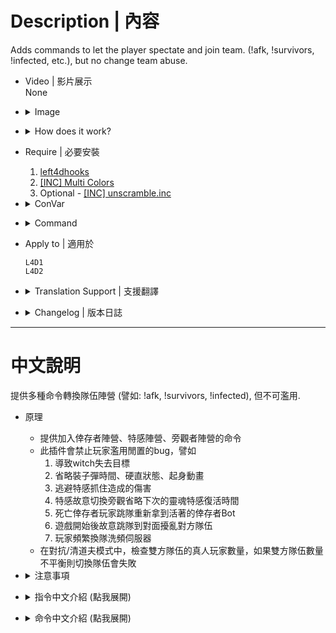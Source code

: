 # Description | 內容
Adds commands to let the player spectate and join team. (!afk, !survivors, !infected, etc.), but no change team abuse.

* Video | 影片展示
<br>None

* <details><summary>Image</summary>

	* Control and block switch team behavior
		1. ESC->TAKE A BREAK
		<br/>![l4d_afk_commands_1](image/l4d_afk_commands_1.jpg)
		2. Press M to switch team
		<br/>![l4d_afk_commands_2](image/l4d_afk_commands_2.jpg)
		3. Type ```jointeam 2 <Nick|Ellis|Rochelle|Coach|Bill|Zoey|Francis|Louis>``` in game console
		<br/>![l4d_afk_commands_3](image/l4d_afk_commands_3.jpg)
		4. Type ```sb_takecontrol <Nick|Ellis|Rochelle|Coach|Bill|Zoey|Francis|Louis>``` in game console
		<br/>![l4d_afk_commands_3](image/l4d_afk_commands_4.jpg)
</details>

* <details><summary>How does it work?</summary>

	* Provide lots of command for players to switch team or spectate
	* Restrict the following actions
		1. ESC->Take a break
		2. Press M to choose team in versus/scavenge mode
		3. Type ```jointeam 2 <Nick|Ellis|Rochelle|Coach|Bill|Zoey|Francis|Louis>``` in server console
		4. Type ```sb_takecontrol <Nick|Ellis|Rochelle|Coach|Bill|Zoey|Francis|Louis>``` in server console
	* Player can not go idle or use command to switch team if the following situation, otherwise force to be spectator
		1. Startle witch or witch attacks you.
		2. Capped by special infected.
		3. Dead survivor.
		4. Player can not switch team after players have left start safe area for at least X seconds. (set time by convar)
		5. Cold Down Time in seconds a player can not change team again after he switches team.
		6. Cold Down Time in seconds a player can not change team after he ignites molotov, gas can, firework crate or barrel fuel.
		7. Cold Down Time in seconds a player can not change team after he throws molotov, pipe bomb or boomer juice.
		8. Reloading the weapon.
		9. Infected player can not change team when he has pounced/ridden/charged/smoked a survivor.
		10. Cold Down Time in seconds an infected player can not change team after he is spawned as a special infected.
		11. Team is unbalance in Versus/Scavenge Mode.
		12. Getting up or staggering animation.
		13. Firing the grenade launcher
	* Start all 'block' limits once survivor has left the saferoom or survival/scavenge begins
</details>

* Require | 必要安裝
	1. [left4dhooks](https://forums.alliedmods.net/showthread.php?t=321696)
	2. [[INC] Multi Colors](https://github.com/fbef0102/L4D1_2-Plugins/releases/tag/Multi-Colors)
	3. Optional - [[INC] unscramble.inc](https://github.com/raziEiL/r2comp-standalone/blob/master/sourcemod/scripting/include/unscramble.inc)

* <details><summary>ConVar</summary>

	* cfg/sourcemod/l4d_afk_commands.cfg
		```php
		// Cold Down Time in seconds a player can not change team gain after he switches team. (0=off)
		l4d_afk_commands_changeteam_cooltime_block "10.0"

		// If 1, Dead Survivor player can not switch team.
		l4d_afk_commands_deadplayer_block "1"
		
		// Player can not switch team after players have left stat safe area for at least x seconds (0=off).
		l4d_afk_commands_during_game_seconds_block "0"

		// If 1, Player can not change team when he is capped by secial infected.
		l4d_afk_commands_infected_attack_block "1"

		// If 1, Player can not change team when he startle witch r being attacked by witch.
		l4d_afk_commands_witch_attack_block "1"

		// Allow alive survivor player suicide by using '!zs' afte joining survivor team for at least X seconds. (0=off)
		l4d_afk_commands_suicide_allow_second "30.0"

		// If 1, Player can not change team when he is reloading te weapon.
		l4d_afk_commands_weapon_reload_block "1"

		// If 1, Player can not change team while he is getting upor staggering.
		l4d_afk_commands_getup_stagger_block "1"

		// If 1, Player can not change team after throwing molotov, pipe bomb or boomer juice. (0=off).
		l4d_afk_commands_throwable_block "1"

		// (L4D2) If 1, Player can not change team after firing the grenade launcher (0=off).
		l4d_afk_commands_grenade_block "1"

		// Cold Down Time in seconds a player can not change team after ignites molotov, gas can, firework crate or barrel fuel. (0=off).
		l4d_afk_commands_igniteprop_cooltime_block "15.0"

		// If 1, Block player from using 'jointeam' command in consoe. (This also blocks player from switching team by choosing team menu)
		l4d_afk_commands_pressM_block "1"

		// If 1, Block player from using 'go_away_from_keyboard' comand in console. (This also blocks player from going idle with 'esc->take a break')
		l4d_afk_commands_takeabreak_block "0"

		// If 1, Block player from using 'sb_takecontrol' command in console.
		l4d_afk_commands_takecontrol_block "1"

		// If 1, Infected player can not change team when he has pouced/ridden/charged/smoked a survivor.
		l4d_afk_commands_infected_cap_block "1"

		// Cold Down Time in seconds an infected player can not chage team after he is spawned as a special infected. (0=off).
		l4d_afk_commands_infected_spawn_cooltime_block "10.0"
		
		// Players with these flags have immune to all 'block' limit(Empty = Everyone, -1: Nobody)
		l4d_afk_commands_immune_block_flag "-1"
		
		// Players with these flags have access to use command to spctator team. (Empty = Everyone, -1: Nobody)
		l4d_afk_commands_spec_access_flag ""
		
		// Players with these flags have access to use command to inected team. (Empty = Everyone, -1: Nobody)
		l4d_afk_commands_infected_access_flag ""
		
		// Players with these flags have access to use command to suvivor team. (Empty = Everyone, -1: Nobody)
		l4d_afk_commands_survivor_access_flag ""
		
		// Players with these flags have access to use command to be an observer. (Empty = Everyone, -1: Nobody)
		l4d_afk_commands_observer_access_flag "z"
		
		// If 1, Check team balance when player tries to use commandto join survivor/infected team in versus/scavenge.\nIf team is unbanlance, will fail to join team!
		l4d_afk_commands_versus_teams_balance_enable "1"
		
		// Teams are unbalanced when one team has this many more players than the other team in versus/scavenge.
		l4d_afk_commands_versus_teams_unbalance_limit "2"
		```
</details>

* <details><summary>Command</summary>
	
	* **Change team to Spectate**
		```php
		sm_afk
		sm_s
		sm_away
		sm_idle
		sm_spectate
		sm_spec
		sm_spectators
		sm_joinspectators
		sm_joinspectator
		sm_jointeam1
		sm_js
		```

	* **Change team to Survivor**
		```php
		sm_join
		sm_bot
		sm_jointeam
		sm_survivors
		sm_survivor
		sm_sur
		sm_joinsurvivors
		sm_joinsurvivor
		sm_jointeam2
		sm_jg
		sm_takebot
		sm_takeover
		```

	* **Change team to Infected**
		```php
		sm_infected
		sm_inf
		sm_joininfected
		sm_joininfecteds
		sm_jointeam3
		sm_zombie
		```

	* **Switch team to fully an observer**
		```php
		sm_observer
		sm_ob
		sm_observe
		```

	* **Survivor Player Suicides**
		```php
		sm_zs
		```

	* **Adm force player to change team (Adm Required: ADMFLAG_BAN)**
		* teamnum is 1,2,3. 1=Spectator, 2=Survivor, 3=Infected
			```php
			sm_swapto <player1> [player2] ... [playerN] <teamnum> - swap all listed players to <teamnum> (1,2, or 3)
			```
</details>

* Apply to | 適用於
	```
	L4D1
	L4D2
	```

* <details><summary>Translation Support | 支援翻譯</summary>

	```
	English
	繁體中文
	简体中文
	Russian
	Hungarian
	```
</details>

* <details><summary>Changelog | 版本日誌</summary>

	* v5.1 (2023-11-25)
		* Fixed go_away_from_keyboard (esc -> take a break) not working

	* v5.0 (2023-9-19)
		* Block team switch when firing the grenade launcher
		* Can not switch team if player have stumbled witch or witch have touched player

	* v4.9 (2023-8-23)
		* Update left4dhooks v1.135 or above

	* v4.8 (2023-5-22)
		* Support l4d2 all mutation mode

	* v4.7 (2023-5-7)
		* Player can not change team while he is getting up or staggering.

	* v4.6 (2023-5-6)
		* Add more cvars
			```php
			// If 1, Check team balance when player tries to use command to join survivor/infected team in versus/scavenge.
			// If team is unbanlance, will fail to join team!
			l4d_afk_commands_versus_teams_balance_enable "1"

			// Teams are unbalanced when one team has this many more players than the other team in versus/scavenge.
			l4d_afk_commands_versus_teams_unbalance_limit "2"
			```
		* Update Translation files

	* v4.5 (2022-12-28)
		* Add 1 cvar "l4d_afk_commands_weapon_reload_block". Player can not change team when he is reloading the weapon.

	* v4.4
		* [AlliedModder Post](https://forums.alliedmods.net/showpost.php?p=2719702&postcount=32)
		* Remake Code
		* Add translation support.
		* Update L4D2 "The Last Stand" gamedata, credit to [Lux](https://forums.alliedmods.net/showthread.php?p=2714236)
		* Add more convar and limit to prevent players from changing team abuse.
		* Add more commands
		* No change team abuse
		* Player can go idle even if alone in server
		* Allow alive survivor player suicides by using '!zs'
		* Adm Command ```sm_swapto <player> <team>```, Adm forces player to swap team
		* Compatible with [r2comp_unscramble](https://forums.alliedmods.net/showthread.php?t=327711)
		* Remove gamedata

	* v1.2
		* [Original Plugin By MasterMe](https://forums.alliedmods.net/showthread.php?p=1130434)
</details>

- - - -
# 中文說明
提供多種命令轉換隊伍陣營 (譬如: !afk, !survivors, !infected), 但不可濫用.

* 原理
	* 提供加入倖存者陣營、特感陣營、旁觀者陣營的命令
	* 此插件會禁止玩家濫用閒置的bug，譬如
		1. 導致witch失去目標
		2. 省略裝子彈時間、硬直狀態、起身動畫
		3. 逃避特感抓住造成的傷害
		4. 特感故意切換旁觀省略下次的靈魂特感復活時間
		5. 死亡倖存者玩家跳隊重新拿到活著的倖存者Bot
		6. 遊戲開始後故意跳隊到對面擾亂對方隊伍
		7. 玩家頻繁換隊洗頻伺服器
	* 在對抗/清道夫模式中，檢查雙方隊伍的真人玩家數量，如果雙方隊伍數量不平衡則切換隊伍會失敗

* <details><summary>注意事項</summary>

	* 此插件會限制玩家切換隊伍的行為包括
		1. ESC->休息一下
		<br/>![l4d_afk_commands_1](image/zho/l4d_afk_commands_1.jpg)
		2. 對抗模式下按M切換隊伍
		<br/>![l4d_afk_commands_2](image/zho/l4d_afk_commands_2.jpg)
		3. 控制台輸入```jointeam 2 <Nick|Ellis|Rochelle|Coach|Bill|Zoey|Francis|Louis>```
		<br/>![l4d_afk_commands_3](image/zho/l4d_afk_commands_3.jpg)
		4. 控制台輸入```sb_takecontrol <Nick|Ellis|Rochelle|Coach|Bill|Zoey|Francis|Louis>```
		<br/>![l4d_afk_commands_3](image/zho/l4d_afk_commands_4.jpg)
	* 盡量不要安裝其他也有換隊指令的插件，否則換隊衝突後果自負
	* 遊戲開始之後所有關於切換隊伍的限制才會生效
		* 離開安全區域
		* 生存模式計時開始
	* 有以下情況不能使用命令換隊，否則強制旁觀
		1. 嚇到Witch或者Witch正在攻擊你
		2. 被特感抓住的期間
		3. 你已經是死亡的倖存者
		4. 離開安全區域或是生存模式計時開始一段時間之後 (查看指令設置的時間)
		5. 換隊之後短時間內不能換第二次
		6. 點燃汽油桶、煙火盒、燃油桶一段時間內
		7. 丟出火瓶、土製炸彈、膽汁瓶一段時間內
		8. 武器正在裝子彈
		9. 特感抓住倖存者的期間
		10. 特感剛復活的時候
		11. 對抗/清道夫模式下檢查雙方隊伍的玩家數量，隊伍不平衡則不能換隊
		12. 起身或硬直狀態中禁止換隊
		13. 玩家發射榴彈期間禁止換隊
</details>

* <details><summary>指令中文介紹 (點我展開)</summary>

	* cfg/sourcemod/l4d_afk_commands.cfg
		```php
		// 切換換隊成功之後的10秒內不能隨意切換隊伍，否則強制旁觀 (0=關閉這項功能)
		l4d_afk_commands_changeteam_cooltime_block "10.0"

		// 為1時，死亡的倖存者玩家不可以切換隊伍
		l4d_afk_commands_deadplayer_block "1"

		// 倖存者離開安全室超過X秒之後，所有玩家不能隨意切換隊伍 (0=關閉這項功能).
		l4d_afk_commands_during_game_seconds_block "0"

		// 為1時，當倖存者被特感抓住期間禁止換隊
		l4d_afk_commands_infected_attack_block "1"

		// 為1時，倖存者驚嚇Witch或被Witch攻擊期間不可切換隊伍
		l4d_afk_commands_witch_attack_block "1"

		// 加入倖存者30秒之後才能使用指令!zs自殺 (0=禁止使用指令!zs自殺)
		l4d_afk_commands_suicide_allow_second "30.0"

		// 為1時，倖存者裝彈期間不可切換隊伍
		l4d_afk_commands_weapon_reload_block "1"

		// 為1時，起身或硬直狀態中禁止換隊
		l4d_afk_commands_getup_stagger_block "1"

		// 為1時，倖存者投擲火瓶、土製炸彈、膽汁瓶期間禁止換隊
		l4d_afk_commands_throwable_block "1"

		// (僅限L4D2) 為1時，發射榴彈發射器期間，禁止換隊
		l4d_afk_commands_grenade_block "1"

		// 倖存者點燃火瓶、汽油桶、煙火盒、燃油桶的15秒內不能隨意切換隊伍，否則強制旁觀 (0=關閉這項功能).
		l4d_afk_commands_igniteprop_cooltime_block "15.0"

		// 為1時，禁止玩家在控制台輸入 'jointeam' 指令. (同時禁用玩家使用M按鍵換隊)
		l4d_afk_commands_pressM_block "1"

		// 為1時，禁止玩家在控制台輸入 'go_away_from_keyboard' 指令. (同時禁用玩家使用 ESC-休息一下)
		l4d_afk_commands_takeabreak_block "0"

		// 為1時，禁止玩家在控制台輸入 'sb_takecontrol' 指令
		l4d_afk_commands_takecontrol_block "1"

		// 為1時，當特感抓住倖存者期間禁止換隊
		l4d_afk_commands_infected_cap_block "1"

		// 特感復活後的10秒內不能隨意切換隊伍，否則強制旁觀. (0=關閉這項功能)
		l4d_afk_commands_infected_spawn_cooltime_block "10.0"

		// 擁有這些權限的管理員不會受到此插件的換隊限制影響 (留白 = 任何人都不會受到限制, -1: 所有人都會受到限制)
		l4d_afk_commands_immune_block_flag "-1"

		// 擁有這些權限的管理員可以使用指令切換到旁觀者陣營. (留白 = 任何人都可以切換, -1: 禁止所有人切換)
		l4d_afk_commands_spec_access_flag ""

		// 擁有這些權限的管理員可以使用指令切換到特感陣營. (留白 = 任何人都可以切換, -1: 禁止所有人切換)
		l4d_afk_commands_infected_access_flag ""

		// 擁有這些權限的管理員可以使用指令切換到倖存者陣營. (留白 = 任何人都可以切換, -1: 禁止所有人切換)
		l4d_afk_commands_survivor_access_flag ""

		// 擁有這些權限的管理員可以使用指令成為完全旁觀者. (留白 = 任何人都可以切換, -1: 禁止所有人切換)
		l4d_afk_commands_observer_access_flag "z"

		// 為1時，在對抗/清道夫模式中，檢查雙方隊伍的真人玩家數量並平衡
		// 如果雙方隊伍數量不平衡則切換隊伍會失敗
		l4d_afk_commands_versus_teams_balance_enable "1"

		// 在對抗/清道夫模式中，雙方隊伍的真人玩家數量差距超過2位以上時，則視為不平衡
		l4d_afk_commands_versus_teams_unbalance_limit "2"
		```
</details>

* <details><summary>命令中文介紹 (點我展開)</summary>
	
	* **切換到旁觀者陣營 (戰役模式下會變成閒置狀態)**
		```php
		sm_afk
		sm_s
		sm_away
		sm_idle
		sm_spectate
		sm_spec
		sm_spectators
		sm_joinspectators
		sm_joinspectator
		sm_jointeam1
		sm_js
		```

	* **切換到倖存者陣營 (戰役模式下會變成閒置狀態)**
		```php
		sm_join
		sm_bot
		sm_jointeam
		sm_survivors
		sm_survivor
		sm_sur
		sm_joinsurvivors
		sm_joinsurvivor
		sm_jointeam2
		sm_jg
		sm_takebot
		sm_takeover
		```

	* **切換到特感陣營**
		```php
		sm_infected
		sm_inf
		sm_joininfected
		sm_joininfecteds
		sm_jointeam3
		sm_zombie
		```

	* **成為完全旁觀者 (倖存者玩家如果要成為旁觀者而非閒置狀態則輸入這些指令)**
		```php
		sm_observer
		sm_ob
		sm_observe
		```

	* **倖存者自殺，可以使用指令關閉這項功能**
		```php
		sm_zs
		```

	* **管理員強制該位玩家切換到指定的隊伍 (權限: ADMFLAG_BAN)**
		```php
		// <隊伍數字>請寫1或2或3
		// 1=旁觀者，2=倖存者，3=特感
		sm_swapto <玩家名稱> <隊伍數字>
		```

		或

		```php
		// 一次將這些玩家切換到指定的隊伍
		sm_swapto <玩家1 名稱> <玩家2 名稱> ... <玩家N 名稱> <隊伍數字>
		```
</details>